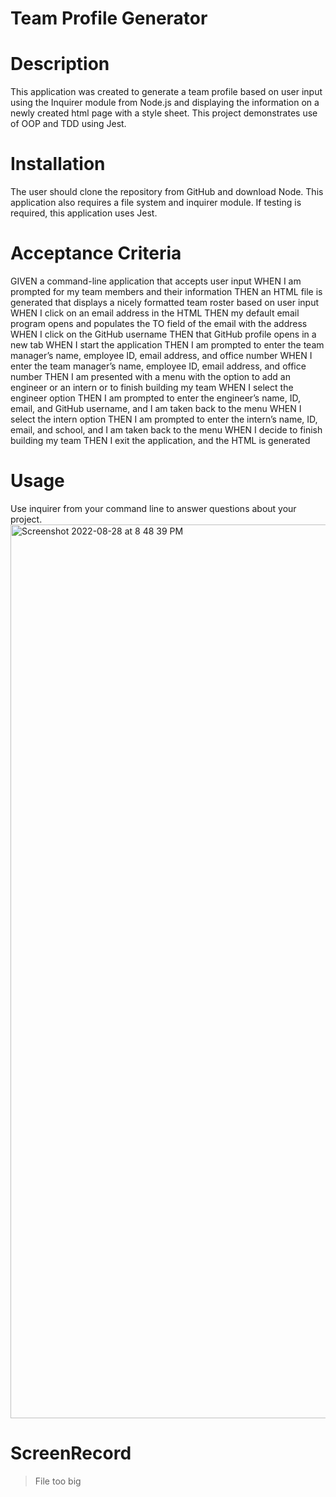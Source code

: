 # Team Profile Generator

# Description
This application was created to generate a team profile based on user input using the Inquirer module from Node.js and displaying the information on a newly created html page with a style sheet. This project demonstrates use of OOP and TDD using Jest.

# Installation
The user should clone the repository from GitHub and download Node. This application also requires a file system and inquirer module. If testing is required, this application uses Jest.

# Acceptance Criteria
GIVEN a command-line application that accepts user input
WHEN I am prompted for my team members and their information
THEN an HTML file is generated that displays a nicely formatted team roster based on user input
WHEN I click on an email address in the HTML
THEN my default email program opens and populates the TO field of the email with the address
WHEN I click on the GitHub username
THEN that GitHub profile opens in a new tab
WHEN I start the application
THEN I am prompted to enter the team manager’s name, employee ID, email address, and office number
WHEN I enter the team manager’s name, employee ID, email address, and office number
THEN I am presented with a menu with the option to add an engineer or an intern or to finish building my team
WHEN I select the engineer option
THEN I am prompted to enter the engineer’s name, ID, email, and GitHub username, and I am taken back to the menu
WHEN I select the intern option
THEN I am prompted to enter the intern’s name, ID, email, and school, and I am taken back to the menu
WHEN I decide to finish building my team
THEN I exit the application, and the HTML is generated


# Usage
Use inquirer from your command line to answer questions about your project. 
<img width="1430" alt="Screenshot 2022-08-28 at 8 48 39 PM" src="https://user-images.githubusercontent.com/107279088/187113227-9db39a37-9230-4a1f-a37e-d077d5b46442.png">

# ScreenRecord
>File too big
